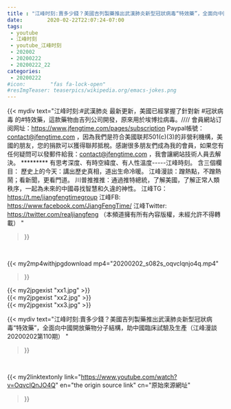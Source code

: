 ```yaml
---
title : "江峰时刻:賣多少錢？美國吉列製藥推出武漢肺炎新型冠狀病毒“特效藥”，全面向中國開放藥物分子結構，助中國臨床試驗及生產（江峰漫談20200202第110期） "
date:        2020-02-22T22:07:24-07:00
tags:
 - youtube
 - 江峰时刻
 - youtube_江峰时刻
 - 202002
 - 20200222
 - 20200222_22
categories:
 - 20200222
#icon:        "fas fa-lock-open"
#resImgTeaser: teaserpics/wikipedia.org/emacs-jokes.png
---
```


{{< mydiv text="江峰时刻:#武漢肺炎 最新更新，美國已經掌握了針對新 #冠狀病毒 的#特效藥，這款藥物由吉列公司開發，原來用於埃博拉病毒。//// 會員網站订阅网址：https://www.jfengtime.com/pages/subscription Paypal帳號：contact@jfengtime.com ，因為我們是符合美國联邦501(c)(3)的非營利機構，美國的朋友，您的捐款可以獲得聯邦抵稅。感謝很多朋友們成為我的會員，如果您有任何疑問可以發郵件給我：contact@jfengtime.com ，我會讓網站技術人員去解決。     ********* 有思考深度、有時空緯度、有人性溫度-----江峰時刻。 含三個欄目： 歷史上的今天：講出歷史真相，道出生命冷暖。 江峰漫談：蹭熱點，不蹭熱鬧；看新聞，更看門道。 川普推推推：通過推特總統，了解美國，了解正常人類秩序，一起為未來的中國尋找智慧和久違的神性。  江峰TG：https://t.me/jiangfengtimegroup 江峰FB: https://www.facebook.com/JiangFengTime/ 江峰Twitter: https://twitter.com/realjiangfeng （本頻道擁有所有內容版權，未經允許不得轉載） "
>}}
<br>


{{< my2mp4withjpgdownload mp4="20200202_s082s_oqvclqnjo4q.mp4"
>}}

{{< my2jpgexist "xx1.jpg" >}}<br>
{{< my2jpgexist "xx2.jpg" >}}<br>
{{< my2jpgexist "xx3.jpg" >}}<br>



{{< mydiv text="江峰时刻:賣多少錢？美國吉列製藥推出武漢肺炎新型冠狀病毒“特效藥”，全面向中國開放藥物分子結構，助中國臨床試驗及生產（江峰漫談20200202第110期） "
>}}
<br>

{{< my2linktextonly link="https://www.youtube.com/watch?v=OqvclQnJO4Q"
en="the origin source link" cn="原始來源網址"
>}}


<br>

